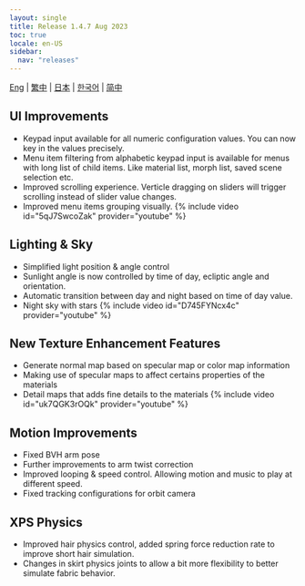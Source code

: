```yaml
---
layout: single
title: Release 1.4.7 Aug 2023
toc: true
locale: en-US
sidebar:
  nav: "releases"
---
```

[Eng](/dancexr/releases/1.4.7) | [繁中](/tw/dancexr/releases/1.4.7) | [日本](/jp/dancexr/releases/1.4.7) | [한국어](/kr/dancexr/releases/1.4.7) | [简中](/zh/dancexr/releases/1.4.7)


## UI Improvements
* Keypad input available for all numeric configuration values. You can now key in the values precisely. 
* Menu item filtering from alphabetic keypad input is available for menus with long list of child items. Like material list, morph list, saved scene selection etc.
* Improved scrolling experience. Verticle dragging on sliders will trigger scrolling instead of slider value changes.
* Improved menu items grouping visually. 
{% include video id="5qJ7SwcoZak" provider="youtube" %}


## Lighting & Sky
* Simplified light position & angle control
* Sunlight angle is now controlled by time of day, ecliptic angle and orientation.
* Automatic transition between day and night based on time of day value.
* Night sky with stars
{% include video id="D745FYNcx4c" provider="youtube" %}


## New Texture Enhancement Features
* Generate normal map based on specular map or color map information
* Making use of specular maps to affect certains properties of the materials
* Detail maps that adds fine details to the materials
{% include video id="uk7QGK3rOQk" provider="youtube" %}


## Motion Improvements
* Fixed BVH arm pose
* Further improvements to arm twist correction
* Improved looping & speed control. Allowing motion and music to play at different speed.
* Fixed tracking configurations for orbit camera


## XPS Physics
* Improved hair physics control, added spring force reduction rate to improve short hair simulation.
* Changes in skirt physics joints to allow a bit more flexibility to better simulate fabric behavior. 
